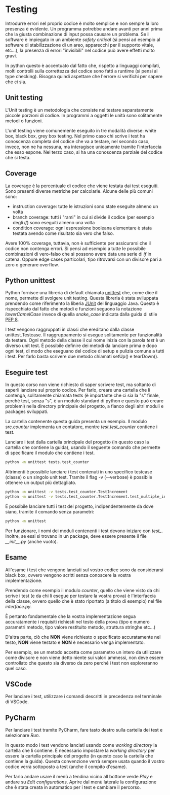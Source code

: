 # Testing
Introdurre errori nel proprio codice è molto semplice e non sempre la loro presenza è evidente.
Un programma potrebbe andare avanti per anni prima che la giusta combinazione di input possa causare un problema.
Se il software è impiegato in un ambiente *safety critical* 
(si pensi ad esempio al software di stabilizzazione di un areo, apparecchi per il supporto vitale, etc...),
la presenza di errori "invisibili" nel codice può avere effetti molto gravi.

In python questo è accentuato dal fatto che, rispetto a linguaggi compilati, molti controlli sulla correttezza del codice sono fatti a runtime (si pensi al type checking). Bisogna quindi aspettare che l'errore si verifichi per sapere che ci sia.


## Unit testing
L'Unit testing è un metodologia che consiste nel testare separatamente piccole porzioni di codice. In programmi a oggetti le unità sono solitamente metodi o funzioni.

L'unit testing viene comunemente eseguito in tre modalità diverse: white box, black box, grey box testing.
Nel primo caso chi scrive i test ha conoscenza completa del codice che va a testare, nel secondo caso, invece, non ne ha nessuna, ma interagisce unicamente tramite l'interfaccia che esso espone.
Nel terzo caso, si ha una conoscenza parziale del codice che si testa.


## Coverage
La coverage è la percentuale di codice che viene testata dai test eseguiti.
Sono presenti diverse metriche per calcolarle.
Alcune delle più comuni sono:
- instruction coverage: tutte le istruzioni sono state eseguite almeno un volta
- branch coverage: tutti i "rami" in cui si divide il codice (per esempio degli *if*) sono eseguiti almeno una volta
- condition coverage: ogni espressione booleana elementare è stata testata avendo come risultato sia vero che falso.

Avere 100% coverage, tuttavia, non è sufficiente per assicurarsi che il codice non contenga errori.
Si pensi ad esempio a tutte le possibile combinazioni di vero-falso che si possono avere data una serie di *if* in catena. Oppure edge cases particolari, tipo ritrovarsi con un divisore pari a zero o generare overflow.


## Python unittest
Python fornisce una libreria di default chiamata [unittest](https://docs.python.org/3/library/unittest.html) che, come dice il nome, permette di svolgere unit testing.
Questa libreria è stata sviluppata prendendo come riferimento la liberia [JUnit](https://junit.org/junit5/) del linguaggio Java.
Questo è rispecchiato dal fatto che metodi e funzioni seguono la notazione *lowerCamelCase* invece di quella *snake_case* indicata dalla guida di stile [PEP 8](https://peps.python.org/pep-0008/).

I test vengono raggruppati in classi che ereditano dalla classe unittest.Testcase.
Il raggruppamento si esegue solitamente per funzionalità da testare.
Ogni metodo della classe il cui nome inizia con la parola *test* è un diverso unit test.
È possibile definire dei metodi da lanciare prima e dopo ogni test, di modo che eseguano del codice di setup e pulizia comune a tutti i test.
Per farlo basta scrivere due metodo chiamati setUp() e tearDown().


## Eseguire test
In questo corso non viene richiesto di saper scrivere test, ma soltanto di saperli lanciare sul proprio codice.
Per farlo, creare una cartella che li contenga, solitamente chiamata tests (è importante che ci sia la "s" finale, perché test, senza "s", è un modulo standard di python e questo può creare problemi) nella directory principale del progetto, a fianco degli altri moduli e packages sviluppati.

La cartella contenente questa guida presenta un esempio.
Il modulo *src.counter* implementa un contatore, mentre *test.test_counter* contiene i test.

Lanciare i test dalla cartella principale del progetto (in questo caso la cartella che contiene la guida), usando il seguente comando che permette di specificare il modulo che contiene i test.

```bash
python -m unittest tests.test_counter
```

Altrimenti è possibile lanciare i test contenuti in uno specifico testcase (classe) o un singolo unit test.
Tramite il flag -v (--verbose) è possibile ottenere un output più dettagliato.

```bash
python -m unittest -v tests.test_counter.TestIncrement
python -m unittest -v tests.test_counter.TestIncrement.test_multiple_increment
```

E possibile lanciare tutti i test del progetto, indipendentemente da dove siano, tramite il comando senza parametri:
```bash
python -m unittest
```
Per funzionare, i nomi dei moduli contenenti i test devono iniziare con *test_*.
Inoltre, se essi si trovano in un package, deve essere presente il file *\_\_init\_\_.py* (anche vuoto).

## Esame
All'esame i test che vengono lanciati sul vostro codice sono da considerarsi black box,
ovvero vengono scritti senza conoscere la vostra implementazione.

Prendendo come esempio il modulo *counter*, 
quello che viene visto da chi scrive i test (e da chi li esegue per testare la vostra prova)
è l'interfaccia della classe, ovvero quello che è stato riportato (a titolo di esempio) nel file *interface.py*.

È pertanto fondamentale che la vostra implementazione segua accuratamente i requisiti richiesti nel testo della prova
(tipo e numero parametri metodo, tipo valore restituito metodo, struttura stringhe etc...)

D'altra parte, ciò che **NON** viene richiesto o specificato accuratamente nel testo,
**NON** viene testato e **NON** è necessario venga implementato.

Per esempio, se un metodo accetta come parametro un intero da utilizzare come divisore
e non viene detto niente sui valori ammessi,
non deve essere controllato che questo sia diverso da zero perché i test non esploreranno quel caso.

## VSCode
Per lanciare i test, utilizzare i comandi descritti in precedenza nel terminale di VSCode.

## PyCharm
Per lanciare i test tramite PyCharm, fare tasto destro sulla cartella dei test e selezionare *Run*.

In questo modo i test vendono lanciati usando come *working directory* la cartella che li contiene.
È necessario impostare la *working directory* per essere la cartella principale del progetto
(in questo caso la cartella che contiene la guida).
Questa convenzione verrà sempre usata quando il vostro codice verrà sottoposto a test (anche il compito d'esame).

Per farlo andare usare il menù a tendina vicino all bottone verde *Play* e andare su *Edit configurations*.
Aprire dal menù laterale la configurazione che è stata creata in automatico per i test e cambiare il percorso.